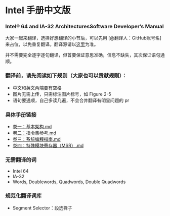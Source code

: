 # Intel 手册中文版

### Intel® 64 and IA-32 ArchitecturesSoftware Developer’s Manual

大家一起来翻译，选择好想翻译的小节后，可以先用 [@翻译人：GitHub账号名] 来占位，以免重复翻译。翻译源请以[这里](https://github.com/sunym1993/flash-linux0.11-talk/tree/main/%E4%B8%80%E4%BA%9B%E9%9D%9E%E5%BF%85%E8%A6%81%E7%9A%84%E8%B5%84%E6%96%99/Intel%E6%89%8B%E5%86%8C)为准。

并不需要完全逐字逐句翻译，但首要保证意思准确，信息不缺失，其次保证语句通顺。

### 翻译前，请先阅读如下规则（大家也可以贡献规则）：

- 中文和英文两端要有空格
- 图片无需上传，只需标注图片标号，如 Figure 2-5
- 语句要通顺，自己多读几遍，不会合并翻译有明显问题的 pr

### 具体手册链接

- [卷一：基本架构.md](https://github.com/sunym1993/flash-linux0.11-talk/blob/main/Intel%20手册中文版/卷一：基本架构.md)
- [卷二：指令集参考.md](https://github.com/sunym1993/flash-linux0.11-talk/blob/main/Intel%20手册中文版/卷二：指令集参考.md)
- [卷三：系统编程指南.md](https://github.com/sunym1993/flash-linux0.11-talk/blob/main/Intel%20手册中文版/卷三：系统编程指南.md)
- [卷四：特殊模块寄存器（MSR）.md](https://github.com/sunym1993/flash-linux0.11-talk/blob/main/Intel%20手册中文版/卷四：特殊模块寄存器（MSR）.md)

### 无需翻译的词

- Intel 64
- IA-32
- Words, Doublewords, Quadwords, Double Quadwords

### 规范化翻译词库

- Segment Selector：段选择子

